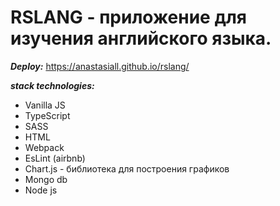 # RSLANG - приложение для изучения английского языка.
***Deploy:*** https://anastasiall.github.io/rslang/

***stack technologies:*** 
* Vanilla JS
* TypeScript
* SASS
* HTML
* Webpack
* EsLint (airbnb)
* Chart.js - библиотека для построения графиков 
* Mongo db 
* Node js
